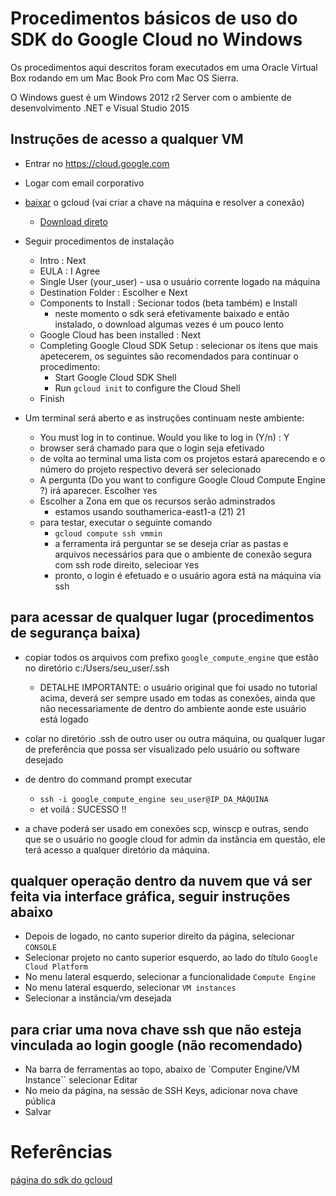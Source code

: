 # Procedimentos básicos de uso do SDK do Google Cloud no Windows 

Os procedimentos aqui descritos foram executados em uma Oracle Virtual Box rodando em um Mac Book Pro com Mac OS Sierra.

O Windows guest é um Windows 2012 r2 Server com o ambiente de desenvolvimento .NET e Visual Studio 2015



## Instruções de acesso a qualquer VM
- Entrar no https://cloud.google.com

- Logar com email corporativo 

- [baixar](https://cloud.google.com/sdk/docs/#install_the_latest_cloud_tools_version_cloudsdk_current_version) o gcloud (vai criar a chave na máquina e resolver a conexão)

  - [Download direto](https://dl.google.com/dl/cloudsdk/channels/rapid/GoogleCloudSDKInstaller.exe)

- Seguir procedimentos de instalação 
  - Intro : Next 
  - EULA : I Agree
  - Single User (your_user) - usa o usuário corrente logado na máquina 
  - Destination Folder : Escolher e Next 
  - Components to Install : Secionar todos (beta também) e Install
    - neste momento o sdk será efetivamente baixado e então instalado, o download algumas vezes é um pouco lento 
  - Google Cloud has been installed : Next 
  - Completing Google Cloud SDK Setup : selecionar os ítens que mais apetecerem, os seguintes são recomendados para continuar o procedimento:
    - Start Google Cloud SDK Shell 
    - Run `gcloud init` to configure the Cloud Shell 
  - Finish
- Um terminal será aberto e as instruções continuam neste ambiente: 
  - You must log in to continue. Would you like to log in (Y/n) : Y 
  - browser será chamado para que o login seja efetivado
  - de volta ao terminal uma lista com os projetos estará aparecendo e o número do projeto respectivo deverá ser selecionado
  - A pergunta (Do you want to configure Google Cloud Compute Engine ?) irá aparecer. Escolher `Y`es
  - Escolher a Zona em que os recursos serão adminstrados
    - estamos usando southamerica-east1-a (21)
    21
  - para testar, executar o seguinte comando 
    - `gcloud compute ssh vmmin`
    - a ferramenta irá perguntar se se deseja criar as pastas e arquivos necessários para que o ambiente de conexão segura com ssh rode direito, selecioar `Y`es 
    - pronto, o login é efetuado e o usuário agora está na máquina via ssh 



## para acessar de qualquer lugar (procedimentos de segurança baixa)
- copiar todos os arquivos com prefixo `google_compute_engine` que estão no diretório c:/Users/seu_user/.ssh
  - DETALHE IMPORTANTE: o usuário original que foi usado no tutorial acima, deverá ser sempre usado em todas as conexões, ainda que não necessariamente de dentro do ambiente aonde este usuário está logado
- colar no diretório .ssh de outro user ou outra máquina, ou qualquer lugar de preferência que possa ser visualizado pelo usuário ou software desejado 
- de dentro do command prompt executar 
  - `ssh -i google_compute_engine seu_user@IP_DA_MÁQUINA`
  - et voilá : SUCESSO !! 

- a chave poderá ser usado em conexões scp, winscp e outras, sendo que se o usuário no google cloud for admin da instância em questão, ele terá acesso a qualquer diretório da máquina. 

  


## qualquer operação dentro da nuvem que vá ser feita via interface gráfica, seguir instruções abaixo 
- Depois de logado, no canto superior direito da página, selecionar `CONSOLE` 
- Selecionar projeto no canto superior esquerdo, ao lado do título `Google Cloud Platform`
- No menu lateral esquerdo, selecionar a funcionalidade `Compute Engine` 
- No menu lateral esquerdo, selecionar `VM instances`
- Selecionar a instância/vm desejada 





## para criar uma nova chave ssh que não esteja vinculada ao login google (não recomendado)
- Na barra de ferramentas ao topo, abaixo de `Computer Engine/VM Instance`` selecionar Editar 
- No meio da página, na sessão de SSH Keys, adicionar nova chave pública
- Salvar



# Referências 
[página do sdk do gcloud](https://cloud.google.com/sdk/gcloud/)

